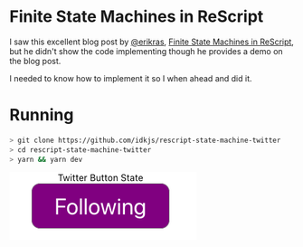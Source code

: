 # Finite State Machines in ReScript

I saw this excellent blog post by [@erikras](https://twitter.com/erikras), [Finite State Machines in ReScript](https://erikras.com/blog/finite-state-machines-in-rescript), but he didn't show the code implementing though he provides a demo on the blog post.

I needed to know how to implement it so I when ahead and did it.

# Running

```sh
> git clone https://github.com/idkjs/rescript-state-machine-twitter
> cd rescript-state-machine-twitter
> yarn && yarn dev
```

![screen-shot](./TwitterButton.png)
